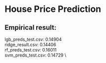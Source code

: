 # House Price Prediction
## Empirical result:
lgb_preds_test.csv: 0.14904 \
ridge_result.csv: 0.14406 \
rf_preds_test.csv: 0.16011 \
svm_preds_test.csv: 0.14729 \
